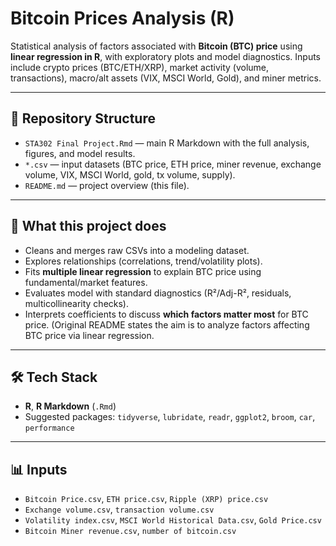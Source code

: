 # Bitcoin Prices Analysis (R)

Statistical analysis of factors associated with **Bitcoin (BTC) price** using **linear regression in R**, with exploratory plots and model diagnostics. Inputs include crypto prices (BTC/ETH/XRP), market activity (volume, transactions), macro/alt assets (VIX, MSCI World, Gold), and miner metrics.

---

## 📂 Repository Structure

* `STA302 Final Project.Rmd` — main R Markdown with the full analysis, figures, and model results.
* `*.csv` — input datasets (BTC price, ETH price, miner revenue, exchange volume, VIX, MSCI World, gold, tx volume, supply).
* `README.md` — project overview (this file).

---

## 🧠 What this project does

* Cleans and merges raw CSVs into a modeling dataset.
* Explores relationships (correlations, trend/volatility plots).
* Fits **multiple linear regression** to explain BTC price using fundamental/market features.
* Evaluates model with standard diagnostics (R²/Adj-R², residuals, multicollinearity checks).
* Interprets coefficients to discuss **which factors matter most** for BTC price.
  (Original README states the aim is to analyze factors affecting BTC price via linear regression.

---

## 🛠 Tech Stack

* **R**, **R Markdown** (`.Rmd`)
* Suggested packages: `tidyverse`, `lubridate`, `readr`, `ggplot2`, `broom`, `car`, `performance`

---

## 📊 Inputs

* `Bitcoin Price.csv`, `ETH price.csv`, `Ripple (XRP) price.csv`
* `Exchange volume.csv`, `transaction volume.csv`
* `Volatility index.csv`, `MSCI World Historical Data.csv`, `Gold Price.csv`
* `Bitcoin Miner revenue.csv`, `number of bitcoin.csv` 


